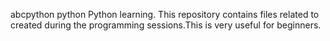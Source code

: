abcpython
python
Python learning.
This repository contains files related to created during the programming sessions.This is very useful for beginners.